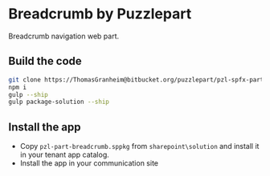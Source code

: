 
# Breadcrumb by Puzzlepart

Breadcrumb navigation web part.

## Build the code

```bash
git clone https://ThomasGranheim@bitbucket.org/puzzlepart/pzl-spfx-parts.git
npm i
gulp --ship
gulp package-solution --ship
```

## Install the app

* Copy `pzl-part-breadcrumb.sppkg` from `sharepoint\solution` and install it in your tenant app catalog.
* Install the app in your communication site
